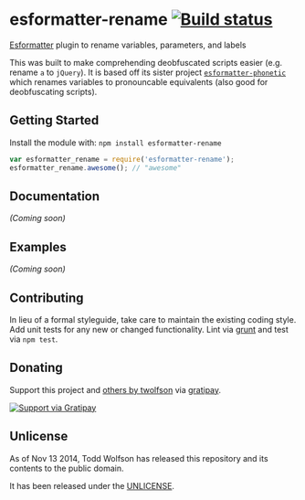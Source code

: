 # esformatter-rename [![Build status](https://travis-ci.org/twolfson/esformatter-rename.png?branch=master)](https://travis-ci.org/twolfson/esformatter-rename)

[Esformatter][`esformatter`] plugin to rename variables, parameters, and labels

This was built to make comprehending deobfuscated scripts easier (e.g. rename `a` to `jQuery`). It is based off its sister project [`esformatter-phonetic`][] which renames variables to pronouncable equivalents (also good for deobfuscating scripts).

[`esformatter`]: https://github.com/millermedeiros/esformatter
[`esformatter-phonetic`]: https://github.com/twolfson/esformatter-phonetic

## Getting Started
Install the module with: `npm install esformatter-rename`

```js
var esformatter_rename = require('esformatter-rename');
esformatter_rename.awesome(); // "awesome"
```

## Documentation
_(Coming soon)_

## Examples
_(Coming soon)_

## Contributing
In lieu of a formal styleguide, take care to maintain the existing coding style. Add unit tests for any new or changed functionality. Lint via [grunt](https://github.com/gruntjs/grunt) and test via `npm test`.

## Donating
Support this project and [others by twolfson][gratipay] via [gratipay][].

[![Support via Gratipay][gratipay-badge]][gratipay]

[gratipay-badge]: https://cdn.rawgit.com/gratipay/gratipay-badge/2.x.x/dist/gratipay.png
[gratipay]: https://www.gratipay.com/twolfson/

## Unlicense
As of Nov 13 2014, Todd Wolfson has released this repository and its contents to the public domain.

It has been released under the [UNLICENSE][].

[UNLICENSE]: UNLICENSE
